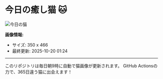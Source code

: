 # 今日の癒し猫 🐱

![今日の猫](https://cdn2.thecatapi.com/images/2dt.jpg)

**画像情報:**
- サイズ: 350 x 466
- 最終更新: 2025-10-20 01:24

---

このリポジトリは毎日朝9時に自動で猫画像が更新されます。
GitHub Actionsの力で、365日違う猫に出会えます！
